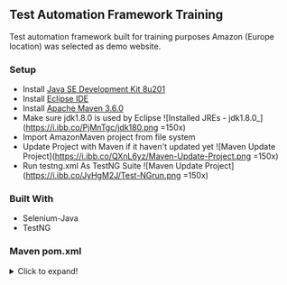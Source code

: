 ## Test Automation Framework Training

Test automation framework built for training purposes
Amazon (Europe location) was selected as demo website.

### Setup
* Install [Java SE Development Kit 8u201](https://www.oracle.com/technetwork/java/javase/downloads/jdk8-downloads-2133151.html)
* Install [Eclipse IDE](https://www.eclipse.org/downloads/)
* Install [Apache Maven 3.6.0](https://maven.apache.org/download.cgi)
* Make sure jdk1.8.0 is used by Eclipse
![Installed JREs - jdk1.8.0_](https://i.ibb.co/PjMnTgc/jdk180.png =150x)
* Import AmazonMaven project from file system
* Update Project with Maven if it haven't updated yet
![Maven Update Project](https://i.ibb.co/QXnL6yz/Maven-Update-Project.png =150x)
* Run testng.xml As TestNG Suite
![Maven Update Project](https://i.ibb.co/JyHgM2J/Test-NGrun.png =150x)


### Built With
* Selenium-Java
* TestNG

### Maven pom.xml
<details>
  <summary>Click to expand!</summary>

```
<project xmlns="http://maven.apache.org/POM/4.0.0" xmlns:xsi="http://www.w3.org/2001/XMLSchema-instance"
	xsi:schemaLocation="http://maven.apache.org/POM/4.0.0 http://maven.apache.org/xsd/maven-4.0.0.xsd">
	<modelVersion>4.0.0</modelVersion>
	
	<groupId>AmazonMaven</groupId>
	<artifactId>AmazonMaven</artifactId>
	<version>0.0.1-SNAPSHOT</version>
	<packaging>jar</packaging>
	
	<name>AmazonMaven</name>
	<url>http://maven.apache.org</url>
	
	<properties>
		<project.build.sourceEncoding>UTF-8</project.build.sourceEncoding>
	</properties>
	
	<dependencies>
		<dependency>
	      <groupId>org.seleniumhq.selenium</groupId>
	      <artifactId>selenium-java</artifactId>
	      <version>3.141.59</version>
	    </dependency>

	    <dependency>
	      <groupId>org.testng</groupId>
	      <artifactId>testng</artifactId>
	      <version>6.11</version>
	      <scope>compile</scope>
	    </dependency>

		<dependency>
		    <groupId>log4j</groupId>
		    <artifactId>log4j</artifactId>
			<version>1.2.17</version>
		</dependency>

		<dependency>
			<groupId>org.slf4j</groupId>
			<artifactId>slf4j-simple</artifactId>
			<version>1.7.26</version>
	  	</dependency>

		<dependency>
			<groupId>org.apache.poi</groupId>
	    	<artifactId>poi</artifactId>
	    	<version>4.0.1</version>
		</dependency>

		<dependency>
		    <groupId>org.apache.poi</groupId>
		    <artifactId>poi-ooxml</artifactId>
		    <version>4.0.1</version>
		</dependency>

		<dependency>
			<groupId>io.github.bonigarcia</groupId>
			<artifactId>webdrivermanager</artifactId>
			<version>3.3.0</version>
		</dependency>
	</dependencies>
	<build>
		<plugins>
			<plugin>
				<groupId>org.apache.maven.plugins</groupId>
				<artifactId>maven-compiler-plugin</artifactId>
				<version>3.3</version>
				<configuration>
					<source>1.8</source>
					<target>1.8</target>
				</configuration>
			</plugin>
		</plugins>
	</build>
</project>
```
</details>
